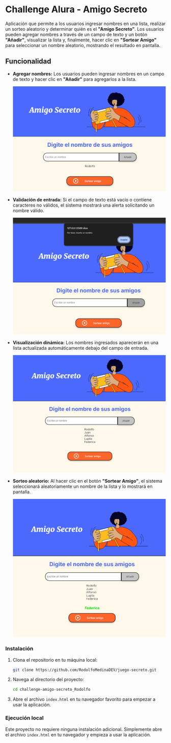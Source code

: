 # Challenge Alura - Amigo Secreto

Aplicación que permite a los usuarios ingresar nombres en una lista, realizar un sorteo aleatorio y determinar quién es el **"Amigo Secreto"**. Los usuarios pueden agregar nombres a través de un campo de texto y un botón **"Añadir"**, visualizar la lista y, finalmente, hacer clic en **"Sortear Amigo"** para seleccionar un nombre aleatorio, mostrando el resultado en pantalla.

## Funcionalidad

- **Agregar nombres:** Los usuarios pueden ingresar nombres en un campo de texto y hacer clic en **"Añadir"** para agregarlos a la lista.

   ![Agregar nombre](./assets/function/alura01.png)

- **Validación de entrada:** Si el campo de texto está vacío o contiene caracteres no válidos, el sistema mostrará una alerta solicitando un nombre válido.

   ![Alerta de validación](./assets/function/alura02.png)

- **Visualización dinámica:** Los nombres ingresados aparecerán en una lista actualizada automáticamente debajo del campo de entrada.

   ![Lista de nombres](./assets/function/alura03.png)

- **Sorteo aleatorio:** Al hacer clic en el botón **"Sortear Amigo"**, el sistema seleccionará aleatoriamente un nombre de la lista y lo mostrará en pantalla.

   ![Resultado sorteo](./assets/function/alura04.png)




### Instalación 

1. Clona el repositorio en tu máquina local:
    ```bash
    git clone https://github.com/RodolfoMedinaDEV/juego-secreto.git
    ```

2. Navega al directorio del proyecto:
    ```bash
    cd challenge-amigo-secreto_Rodolfo
    ```

3. Abre el archivo `index.html` en tu navegador favorito para empezar a usar la aplicación.

### Ejecución local 

Este proyecto no requiere ninguna instalación adicional. Simplemente abre el archivo `index.html` en tu navegador y empieza a usar la aplicación.
